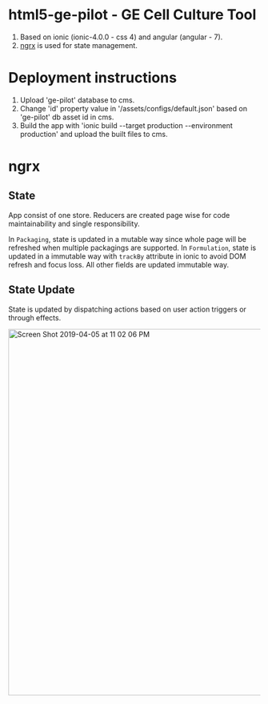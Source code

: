 # html5-ge-pilot - GE Cell Culture Tool

1.  Based on ionic (ionic-4.0.0 - css 4) and angular (angular - 7).
2.   [ngrx](https://ngrx.io/)
 is used for state management.

# Deployment instructions

1. Upload 'ge-pilot' database to cms.
2. Change 'id' property value in '/assets/configs/default.json' based on 'ge-pilot' db asset id in cms.
3. Build the app with 'ionic build --target production --environment production' and upload the built files to cms.

# ngrx

## State
App consist of one store. Reducers are created page wise for code maintainability and single responsibility. 


In `Packaging`, state is updated in a mutable way since whole page will be refreshed when multiple packagings are supported. 
In `Formulation`, state is updated in a immutable way with `trackBy` attribute in ionic to avoid DOM refresh and focus loss. 
All other fields are updated immutable way.

## State Update
State is updated by dispatching actions based on user action triggers or through effects.



<img width="732" alt="Screen Shot 2019-04-05 at 11 02 06 PM" src="https://user-images.githubusercontent.com/20789116/55645738-f5dd4080-57f6-11e9-9453-24be699e563f.png">





